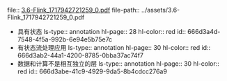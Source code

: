 file:: [3.6-Flink_1717942721259_0.pdf](../assets/3.6-Flink_1717942721259_0.pdf)
file-path:: ../assets/3.6-Flink_1717942721259_0.pdf

- 具有状态
  ls-type:: annotation
  hl-page:: 28
  hl-color:: red
  id:: 666d3a4d-7548-4f5a-992b-6e94e5b75e7c
- 有状态流处理应用
  ls-type:: annotation
  hl-page:: 30
  hl-color:: red
  id:: 666d3ab2-44a1-4200-8785-0bba37ac74f7
- 数据和计算不是相互独立的层
  ls-type:: annotation
  hl-page:: 30
  hl-color:: red
  id:: 666d3abe-41c9-4929-9da5-8b4cdcc276a9